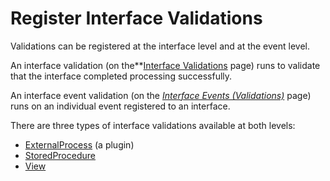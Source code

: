 # Register Interface Validations

Validations can be registered at the interface level and at the event
level.

An interface validation (on the**[Interface
Validations](../Page_Desc/Interface_Validations.htm) page) runs to
validate that the interface completed processing successfully.

An interface event validation (on the *[Interface Events
(Validations)](../Page_Desc/Interface_Event_Validations.htm)* page) runs
on an individual event registered to an interface.

There are three types of interface validations available at both levels:

  - [ExternalProcess](Register_External_Process_Validations.htm) (a
    plugin)
  - [StoredProcedure](Register_Stored_Procedure_Validations.htm)
  - [View](Register_View_Validations.htm)
